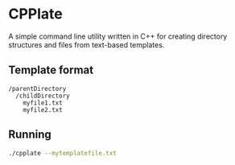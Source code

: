 # CPPlate

A simple command line utility written in C++ for creating directory structures and files from text-based templates.

## Template format

```text
/parentDirectory
  /childDirectory
    myfile1.txt
    myfile2.txt
```

## Running

```bash
./cpplate --mytemplatefile.txt
```